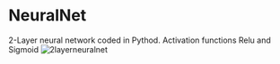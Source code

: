 # NeuralNet
2-Layer neural network coded in Pythod.
Activation functions Relu and Sigmoid 
![2layerneuralnet](https://user-images.githubusercontent.com/29666179/48852758-0aef9080-ed7c-11e8-9218-62a4cd45013e.png)
